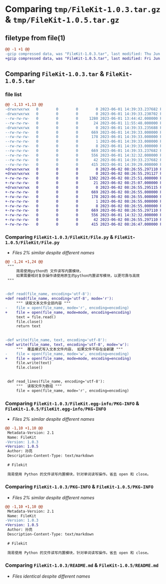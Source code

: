 # Comparing `tmp/FileKit-1.0.3.tar.gz` & `tmp/FileKit-1.0.5.tar.gz`

## filetype from file(1)

```diff
@@ -1 +1 @@
-gzip compressed data, was "FileKit-1.0.3.tar", last modified: Thu Jun  1 14:39:33 2023, max compression
+gzip compressed data, was "FileKit-1.0.5.tar", last modified: Fri Jun  2 08:26:55 2023, max compression
```

## Comparing `FileKit-1.0.3.tar` & `FileKit-1.0.5.tar`

### file list

```diff
@@ -1,13 +1,13 @@
-drwxrwxrwx   0        0        0        0 2023-06-01 14:39:33.237682 FileKit-1.0.3/
-drwxrwxrwx   0        0        0        0 2023-06-01 14:39:33.230702 FileKit-1.0.3/FileKit/
--rw-rw-rw-   0        0        0     1280 2023-06-01 13:44:42.000000 FileKit-1.0.3/FileKit/File.py
--rw-rw-rw-   0        0        0       24 2023-06-01 11:55:48.000000 FileKit-1.0.3/FileKit/__init__.py
-drwxrwxrwx   0        0        0        0 2023-06-01 14:39:33.235688 FileKit-1.0.3/FileKit.egg-info/
--rw-rw-rw-   0        0        0      669 2023-06-01 14:39:33.000000 FileKit-1.0.3/FileKit.egg-info/PKG-INFO
--rw-rw-rw-   0        0        0      178 2023-06-01 14:39:33.000000 FileKit-1.0.3/FileKit.egg-info/SOURCES.txt
--rw-rw-rw-   0        0        0        1 2023-06-01 14:39:33.000000 FileKit-1.0.3/FileKit.egg-info/dependency_links.txt
--rw-rw-rw-   0        0        0        8 2023-06-01 14:39:33.000000 FileKit-1.0.3/FileKit.egg-info/top_level.txt
--rw-rw-rw-   0        0        0      669 2023-06-01 14:39:33.237682 FileKit-1.0.3/PKG-INFO
--rw-rw-rw-   0        0        0      556 2023-06-01 14:32:32.000000 FileKit-1.0.3/README.md
--rw-rw-rw-   0        0        0       42 2023-06-01 14:39:33.237682 FileKit-1.0.3/setup.cfg
--rw-rw-rw-   0        0        0      415 2023-06-01 14:39:29.000000 FileKit-1.0.3/setup.py
+drwxrwxrwx   0        0        0        0 2023-06-02 08:26:55.297110 FileKit-1.0.5/
+drwxrwxrwx   0        0        0        0 2023-06-02 08:26:55.291127 FileKit-1.0.5/FileKit/
+-rw-rw-rw-   0        0        0     1302 2023-06-02 08:25:51.000000 FileKit-1.0.5/FileKit/File.py
+-rw-rw-rw-   0        0        0       21 2023-06-02 08:25:07.000000 FileKit-1.0.5/FileKit/__init__.py
+drwxrwxrwx   0        0        0        0 2023-06-02 08:26:55.295115 FileKit-1.0.5/FileKit.egg-info/
+-rw-rw-rw-   0        0        0      669 2023-06-02 08:26:55.000000 FileKit-1.0.5/FileKit.egg-info/PKG-INFO
+-rw-rw-rw-   0        0        0      178 2023-06-02 08:26:55.000000 FileKit-1.0.5/FileKit.egg-info/SOURCES.txt
+-rw-rw-rw-   0        0        0        1 2023-06-02 08:26:55.000000 FileKit-1.0.5/FileKit.egg-info/dependency_links.txt
+-rw-rw-rw-   0        0        0        8 2023-06-02 08:26:55.000000 FileKit-1.0.5/FileKit.egg-info/top_level.txt
+-rw-rw-rw-   0        0        0      669 2023-06-02 08:26:55.297110 FileKit-1.0.5/PKG-INFO
+-rw-rw-rw-   0        0        0      556 2023-06-01 14:32:32.000000 FileKit-1.0.5/README.md
+-rw-rw-rw-   0        0        0       42 2023-06-02 08:26:55.297110 FileKit-1.0.5/setup.cfg
+-rw-rw-rw-   0        0        0      415 2023-06-02 08:26:47.000000 FileKit-1.0.5/setup.py
```

### Comparing `FileKit-1.0.3/FileKit/File.py` & `FileKit-1.0.5/FileKit/File.py`

 * *Files 2% similar despite different names*

```diff
@@ -1,24 +1,24 @@
 """
     简易使用python的 文件读写内置模块，
     如果需要相对复杂操作请使用原生的python内置读写模块，以更可靠与高效
 """
 
 
-def read(file_name, encoding='utf-8'):
+def read(file_name, encoding='utf-8', mode='r'):
     """ 读取文本文件全部内容 """
-    file = open(file_name, mode='r', encoding=encoding)
+    file = open(file_name, mode=mode, encoding=encoding)
     text = file.read()
     file.close()
     return text
 
 
-def write(file_name, text, encoding='utf-8'):
+def write(file_name, text, encoding='utf-8', mode='w'):
     """  覆盖模式写入文本文件内容， 如果文件不存在会新建 """
-    file = open(file_name, mode='w', encoding=encoding)
+    file = open(file_name, mode=mode, encoding=encoding)
     file.write(text)
     file.close()
 
 
 def read_lines(file_name, encoding='utf-8'):
     """  读取文件为数组 """
     file = open(file_name, mode='r', encoding=encoding)
```

### Comparing `FileKit-1.0.3/FileKit.egg-info/PKG-INFO` & `FileKit-1.0.5/FileKit.egg-info/PKG-INFO`

 * *Files 2% similar despite different names*

```diff
@@ -1,10 +1,10 @@
 Metadata-Version: 2.1
 Name: FileKit
-Version: 1.0.3
+Version: 1.0.5
 Author: 孙亮
 Description-Content-Type: text/markdown
 
 # Filekit
 
 简易使用 Python 的文件读写内置模块，针对单词读写操作。省去 open 和 close。
```

### Comparing `FileKit-1.0.3/PKG-INFO` & `FileKit-1.0.5/PKG-INFO`

 * *Files 2% similar despite different names*

```diff
@@ -1,10 +1,10 @@
 Metadata-Version: 2.1
 Name: FileKit
-Version: 1.0.3
+Version: 1.0.5
 Author: 孙亮
 Description-Content-Type: text/markdown
 
 # Filekit
 
 简易使用 Python 的文件读写内置模块，针对单词读写操作。省去 open 和 close。
```

### Comparing `FileKit-1.0.3/README.md` & `FileKit-1.0.5/README.md`

 * *Files identical despite different names*

